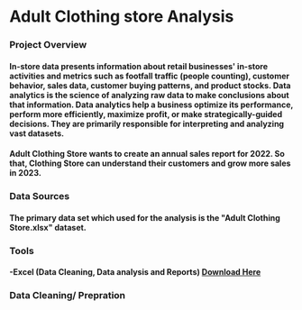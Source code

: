 # Adult Clothing store Analysis


### Project Overview
#### In-store data presents information about retail businesses' in-store activities and metrics such as footfall traffic (people counting), customer behavior, sales data, customer buying patterns, and product stocks. Data analytics is the science of analyzing raw data to make conclusions about that information. Data analytics help a business optimize its performance, perform more efficiently, maximize profit, or make strategically-guided decisions. They are primarily responsible for interpreting and analyzing vast datasets.
#### Adult Clothing Store wants to create an annual sales report for 2022. So that, Clothing Store can understand their customers and grow more sales in 2023.

### Data Sources
#### The primary data set which used for the analysis is the "Adult Clothing Store.xlsx" dataset.

### Tools
#### -Excel (Data Cleaning, Data analysis and Reports) [Download Here](https://www.microsoft.com/en-gb/microsoft-365/excel)

### Data Cleaning/ Prepration
#### 
